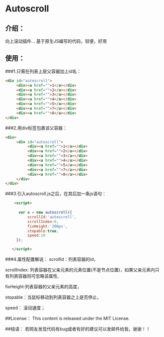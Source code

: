 # Autoscroll

## 介绍：
向上滚动插件...
基于原生JS编写的代码，轻便，好用


## 使用：

###1.只需在列表上层父容器加上id名：
```html
<div id="autoscroll">
     <div><a href="">1</a></div>
     <div><a href="">2</a></div>
     <div><a href="">3</a></div>
     <div><a href="">4</a></div>
     <div><a href="">5</a></div>
     <div><a href="">7</a></div>
     <div><a href="">8</a></div>
</div>
```
###2.用div标签包裹该父容器：
```html
<div>
     <div id="autoscroll">
          <div><a href="">1</a></div>
          <div><a href="">2</a></div>
          <div><a href="">3</a></div>
          <div><a href="">4</a></div>
          <div><a href="">5</a></div>
          <div><a href="">7</a></div>
          <div><a href="">8</a></div>
     </div>
</div>
```
###3.引入autoscroll.js之后，在其后加一条js语句：
```html
    <script>
    
      var a = new autoscroll({
          scrollId:'autoscroll',
          scrollIndex:0,
          fixHeight:'200px',
          stopable:true,
          speed:10
     });

   </script>
```   

###4.属性配置解说：
scrollId：列表容器的id，

scrollIndex: 列表容器在父亲元素的元素位置(不是节点位置)，如果父亲元素内只有列表容器则可忽略该属性,

fixHeight:列表容器的父亲元素的高度，

stopable：当鼠标移动到列表容器之上是否停止，

speed：  滚动速度；



##License：
This content is released under the MIT License.



##结语：
若网友发现代码有bug或者有好的建议可以发邮件给我，谢谢！！


